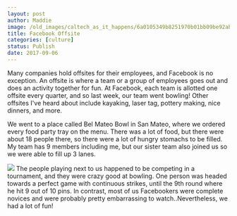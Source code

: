 ```yaml
---
layout: post
author: Maddie
image: /old_images/caltech_as_it_happens/6a0105349b8251970b01bb09be92ab970d.jpg
title: Facebook Offsite
categories: [culture]
status: Publish
date: 2017-09-06
---
```


Many companies hold offsites for their employees, and Facebook is no exception. An offsite is where a team or a group of employees goes out and does an activity together for fun. At Facebook, each team is allotted one offsite every quarter, and so last week, our team went bowling! Other offsites I've heard about include kayaking, laser tag, pottery making, nice dinners, and more.

We went to a place called Bel Mateo Bowl in San Mateo, where we ordered every food party tray on the menu. There was a lot of food, but there were about 18 people there, so there were a lot of hungry stomachs to be filled. My team has 9 members including me, but our sister team also joined us so we were able to fill up 3 lanes.


![](/old_images/caltech_as_it_happens/6a0105349b8251970b01b8d2a5c2e9970c.jpg)
The people playing next to us happened to be competing in a tournament, and they were crazy good at bowling. One person was headed towards a perfect game with continuous strikes, until the 9th round where he hit 9 out of 10 pins. In contrast, most of us Facebookers were complete novices and were probably pretty embarrassing to watch..Nevertheless, we had a lot of fun!
